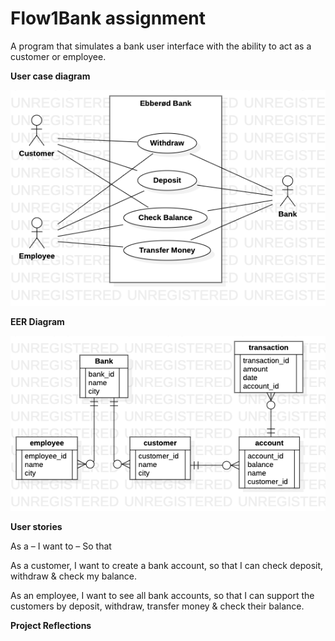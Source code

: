 # Flow1Bank assignment

A program that simulates a bank user interface with the ability to act as a customer or employee.

**User case diagram**

![alt text](https://github.com/rosenbaek/Flow1Bank-/blob/main/UseCaseDiagram.png?raw=true)

**EER Diagram**

![alt text](https://github.com/rosenbaek/Flow1Bank-/blob/main/EER_Diagram.png?raw=true)

**User stories**

As a – I want to – So that

As a customer, I want to create a bank account, so that I can check deposit, withdraw & check my balance.

As an employee, I want to see all bank accounts, so that I can support the customers by deposit, withdraw, transfer money & check their balance.

**Project Reflections**


